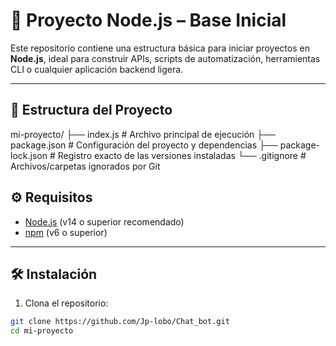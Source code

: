 # 🚀 Proyecto Node.js – Base Inicial

Este repositorio contiene una estructura básica para iniciar proyectos en **Node.js**, ideal para construir APIs, scripts de automatización, herramientas CLI o cualquier aplicación backend ligera.

---

## 📁 Estructura del Proyecto
mi-proyecto/
├── index.js # Archivo principal de ejecución
├── package.json # Configuración del proyecto y dependencias
├── package-lock.json # Registro exacto de las versiones instaladas
└── .gitignore # Archivos/carpetas ignorados por Git


## ⚙️ Requisitos

- [Node.js](https://nodejs.org/) (v14 o superior recomendado)
- [npm](https://www.npmjs.com/) (v6 o superior)

---

## 🛠️ Instalación

1. Clona el repositorio:

```bash
git clone https://github.com/Jp-lobo/Chat_bot.git
cd mi-proyecto
